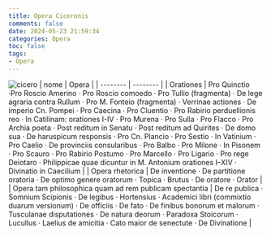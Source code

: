 ```yaml
---
title: Opera Ciceronis
comments: false
date: 2024-05-23 21:59:34
categories: Opera
toc: false
tags:
- Opera
---
```

![](css/images/c-1.jpg "cicero")
| nome | Opera | 
| -------- | -------- | 
| Orationes | Pro Quinctio ·Pro Roscio Amerino · Pro Roscio comoedo · Pro Tullio (fragmenta) · De lege agraria contra Rullum · Pro M. Fonteio (fragmenta) · Verrinae actiones · De imperio Cn. Pompei · Pro Caecina · Pro Cluentio · Pro Rabirio perduellionis reo · In Catilinam: orationes I-IV · Pro Murena · Pro Sulla · Pro Flacco · Pro Archia poeta · Post reditum in Senatu · Post reditum ad Quirites · De domo sua · De haruspicum responsis · Pro Cn. Plancio · Pro Sestio · In Vatinium · Pro Caelio · De provinciis consularibus · Pro Balbo · Pro Milone · In Pisonem · Pro Scauro · Pro Rabirio Postumo · Pro Marcello · Pro Ligario · Pro rege Deiotaro · Philippicae quae dicuntur in M. Antonium orationes I–XIV · Divinatio in Caecilium | 
| Opera rhetorica    | De inventione · De partitione oratoria · De optimo genere oratorum · Topica · Brutus · De oratore · Orator     |
| Opera tam philosophica quam ad rem publicam spectantia  | De re publica · Somnium Scipionis · De legibus · Hortensius · Academici libri (commixtio duarum versionum) · De officiis · De fato · De finibus bonorum et malorum · Tusculanae disputationes · De natura deorum · Paradoxa Stoicorum · Lucullus · Laelius de amicitia · Cato maior de senectute · De Divinatione    |